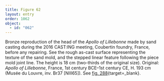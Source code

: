 ```yaml
---
title: Figure 62
layout: entry
order: 1062
object:
  - id: "062"
---
```


Bronze reproduction of the head of the *Apollo of Lillebonne* made by sand casting during the 2016 CAST:ING meeting, Coubertin foundry, France, before any repairing. See the rough as-cast surface representing the texture of the sand mold, and the stepped linear feature following the piece mold joint line. The height is 18 cm (two-thirds of the original size). Original: *Apollo of Lillebonne*, France, 1st century BCE–1st century CE, H. 193 cm (Musée du Louvre, inv. Br37 [NIII65]). See [fig. 288](/visual-atlas/#fig-288){target=_blank}.

